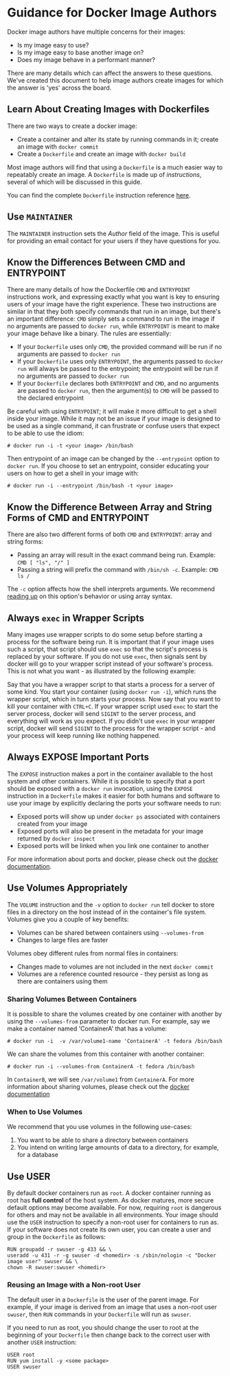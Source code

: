 # Guidance for Docker Image Authors

Docker image authors have multiple concerns for their images:

* Is my image easy to use?
* Is my image easy to base another image on?
* Does my image behave in a performant manner?

There are many details which can affect the answers to these questions.  We've created this 
document to help image authors create images for which the answer is 'yes' across the board.

## Learn About Creating Images with Dockerfiles

There are two ways to create a docker image:

* Create a container and alter its state by running commands in it; create an image with
   `docker commit`
* Create a `Dockerfile` and create an image with `docker build`

Most image authors will find that using a `Dockerfile` is a much easier way to repeatably create
an image.  A `Dockerfile` is made up of <i>instructions</i>, several of which will be discussed in this guide.

You can find the complete `Dockerfile` instruction reference
[here](http://docs.docker.io/en/latest/reference/builder/#id5).

## Use `MAINTAINER`

The `MAINTAINER` instruction sets the <i>Author</i> field of the image.  This is useful for
providing an email contact for your users if they have questions for you.

## Know the Differences Between CMD and ENTRYPOINT

There are many details of how the Dockerfile `CMD` and `ENTRYPOINT` instructions work, and
expressing exactly what you want is key to ensuring users of your image have the right
experience.  These two instructions are similar in that they both specify commands that run in an
image, but there's an important difference: `CMD` simply sets a command to run in the image if no
arguments are passed to `docker run`, while `ENTRYPOINT` is meant to make your image behave like a
binary.  The rules are essentially:

* If your `Dockerfile` uses only `CMD`, the provided command will be run if no arguments are
   passed to `docker run`
* If your `Dockerfile` uses only `ENTRYPOINT`, the arguments passed to `docker run` will always
   be passed to the entrypoint; the entrypoint will be run if no arguments are passed to `docker
   run`
* If your `Dockerfile` declares both `ENTRYPOINT` and `CMD`, and no arguments are passed to 
   `docker run`, then the argument(s)  to `CMD` will be passed to the declared entrypoint

Be careful with using `ENTRYPOINT`; it will make it more difficult to get a shell inside your
image.  While it may not be an issue if your image is designed to be used as a single command,
it can frustrate or confuse users that expect to be able to use the idiom:

    # docker run -i -t <your image> /bin/bash

Then entrypoint of an image can be changed by the `--entrypoint` option to `docker run`.  If you
choose to set an entrypoint, consider educating your users on how to get a shell in your image 
with:

    # docker run -i --entrypoint /bin/bash -t <your image>

## Know the Difference Between Array and String Forms of CMD and ENTRYPOINT

There are also two different forms of both `CMD` and `ENTRYPOINT`: array and string forms:

* Passing an array will result in the exact command being run.  Example: `CMD [ "ls", "/" ]`
* Passing a string will prefix the command with `/bin/sh -c`.  Example: `CMD ls /`

The `-c` option affects how the shell interprets arguments.  We recommend 
[reading up](http://www.gnu.org/software/bash/manual/html_node/Invoking-Bash.html#Invoking-Bash)
on this option's behavior or using array syntax.

## Always `exec` in Wrapper Scripts

Many images use wrapper scripts to do some setup before starting a process for the software being
run.  It is important that if your image uses such a script, that script should use `exec` so that
the script's process is replaced by your software.  If you do not use `exec`, then signals sent by
docker will go to your wrapper script instead of your software's process.  This is not what you
want - as illustrated by the following example:

Say that you have a wrapper script to that starts a process for a server of some kind.  You start
your container (using `docker run -i`), which runs the wrapper script, which in turn starts your
process.  Now say that you want to kill your container with `CTRL+C`.  If your wrapper script used
`exec` to start the server process, docker will send `SIGINT` to the server process, and everything
will work as you expect.  If you didn't use `exec` in your wrapper script, docker will send 
`SIGINT` to the process for the wrapper script - and your process will keep running like nothing
happened.

## Always EXPOSE Important Ports

The `EXPOSE` instruction makes a port in the container available to the host system and other 
containers.  While it is possible to specify that a port should be exposed with a `docker run` 
invocation, using the `EXPOSE` instruction in a `Dockerfile` makes it easier for both humans and
software to use your image by explicitly declaring the ports your software needs to run:

* Exposed ports will show up under `docker ps` associated with containers created from your image
* Exposed ports will also be present in the metadata for your image returned by `docker inspect`
* Exposed ports will be linked when you link one container to another

For more information about ports and docker, please check out the 
[docker documentation](http://docs.docker.io/en/latest/use/port_redirection/).

## Use Volumes Appropriately
 
The `VOLUME` instruction and the `-v` option to `docker run` tell docker to store files in a directory on the host
instead of in the container's file system.  Volumes give you a couple of key benefits:

* Volumes can be shared between containers using `--volumes-from`
* Changes to large files are faster

Volumes obey different rules from normal files in containers:

* Changes made to volumes are not included in the next `docker commit`
* Volumes are a reference counted resource - they persist as long as there are containers using 
   them

### Sharing Volumes Between Containers

It is possible to share the volumes created by one container with another by using the
`--volumes-from` parameter to docker run.  For example, say we make a container named 'ContainerA'
that has a volume:

    # docker run -i  -v /var/volume1-name 'ContainerA' -t fedora /bin/bash

We can share the volumes from this container with another container:

    # docker run -i --volumes-from ContainerA -t fedora /bin/bash

In `ContainerB`, we will see `/var/volume1` from `ContainerA`.  For more information about sharing
volumes, please check out the 
[docker documentation](http://docs.docker.io/en/latest/use/working_with_volumes/)

### When to Use Volumes

We recommend that you use volumes in the following use-cases:

1.  You want to be able to share a directory between containers
2.  You intend on writing large amounts of data to a directory, for example, for a database

## Use USER

By default docker containers run as `root`.  A docker container running as root has <b>full control</b>
of the host system.  As docker matures, more secure default options may become available.  For now,
requiring `root` is dangerous for others and may not be available in all environments.  Your image
should use the `USER` instruction to specify a non-root user for containers to run as.  If your 
software does not create its own user, you can create a user and group in the `Dockerfile` as follows:

    RUN groupadd -r swuser -g 433 && \
    useradd -u 431 -r -g swuser -d <homedir> -s /sbin/nologin -c "Docker image user" swuser && \
    chown -R swuser:swuser <homedir>

### Reusing an Image with a Non-root User

The default user in a `Dockerfile` is the user of the parent image.  For example, if your image is
derived from an image that uses a non-root user `swuser`, then `RUN` commands in your
`Dockerfile` will run as `swuser`.

If you need to run as root, you should change the user to root at the beginning of your
`Dockerfile` then change back to the correct user with another `USER` instruction:

    USER root
    RUN yum install -y <some package>
    USER swuser
